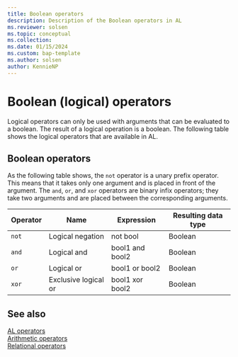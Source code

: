 ```yaml
---
title: Boolean operators
description: Description of the Boolean operators in AL
ms.reviewer: solsen
ms.topic: conceptual
ms.collection: 
ms.date: 01/15/2024
ms.custom: bap-template
ms.author: solsen
author: KennieNP
---
```


# Boolean (logical) operators

Logical operators can only be used with arguments that can be evaluated to a boolean. The result of a logical operation is a boolean. The following table shows the logical operators that are available in AL.

## Boolean operators

As the following table shows, the `not` operator is a unary prefix operator. This means that it takes only one argument and is placed in front of the argument. The `and`, `or`, and `xor` operators are binary infix operators; they take two arguments and are placed between the corresponding arguments.  

|Operator|Name|Expression|Resulting data type|  
|--------|----|----------|-------------------|  
|`not`|Logical negation|not bool|Boolean|  
|`and`|Logical and|bool1 and bool2|Boolean|  
|`or`|Logical or|bool1 or bool2|Boolean|  
|`xor`|Exclusive logical or|bool1 xor bool2|Boolean|  

## See also

[AL operators](devenv-al-operators.md)  
[Arithmetic operators](devenv-al-arithmetic-operators.md)  
[Relational operators](devenv-al-relational-operators.md)  